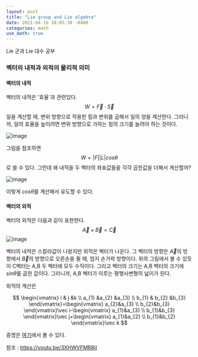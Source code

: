 ```yaml
---
layout: post
title: "Lie group and Lie algebra"
date: 2021-04-16 18:05:30 -0400
categories: math
use_math: true
---
```


Lie 군과 Lie 대수 공부

### 벡터의 내적과 외적의 물리적 의미

#### 벡터의 내적

벡터의 내적은 '효율'과 관련있다. 
$$
W=\vec{F} \cdot\vec{S}
$$
일을 계산할 때, 변위 방향으로 작용한 힘과 변위를 곱해서 일의 양을 계산한다. 그러니까, 일의 효율을 높이려면 변위 방향으로 가하는 힘의 크기를 늘려야 하는 것이다.



![image](https://user-images.githubusercontent.com/67038853/115110948-d453e980-9fb8-11eb-8b9b-a48012d3d7d5.png)

그림을 참조하면
$$
W=|F| |L|cos\theta
$$
로 쓸 수 있다. 그런데 왜 내적을 두 벡터의 좌표값들을 각각 곱한값을 더해서 계산할까?



 ![image](https://user-images.githubusercontent.com/67038853/115111316-c3a47300-9fba-11eb-91fc-3906f8f387c1.png)

이렇게 $cos\theta$를 계산해서 유도할 수 있다.

#### 벡터의 외적

벡터의 외적은 다음과 같이 표현한다.
$$
\vec{A}\times\vec{B}=\vec{C}
$$
![image](https://user-images.githubusercontent.com/67038853/115111444-60ffa700-9fbb-11eb-84be-2c9d4923d3e5.png)

벡터의 내적은 스칼라값이 나왔지만 외적은 벡터가 나온다. 그 벡터의 방향은 $\vec{A}$의 방향에서 $\vec{B}$의 방향으로 오른손을 쥘 때, 엄지 손가락 방향이다. 위의 그림에서 볼 수 있듯이 C벡터는 A,B 두 벡터에 모두 수직이다. 그리고 벡터의 크기는 A,B 벡터의 크기에 $sin\theta$를 곱한 값이다. 그러니까, A,B 벡터가 이루는 평행사변형의 넓이가 된다.

외적의 계산은 


$$
\begin{vmatrix}
i & j &k \\ 
a_{1} &a_{2}  &a_{3} \\ 
b_{1} & b_{2} &b_{3} 
\end{vmatrix}=\begin{vmatrix}
a_{2}&a_{3} \\
b_{2}&b_{3}
\end{vmatrix}\vec i-\begin{vmatrix}
a_{1}&a_{3} \\
b_{1}&b_{3}
\end{vmatrix}\vec j+\begin{vmatrix}
a_{1}&a_{2} \\
b_{1}&b_{2}
\end{vmatrix}\vec k
$$




증명은 [여기](https://youtu.be/nMhMP01m1xo)에서 볼 수 있다.





참조 : https://youtu.be/3XHWVFMR8jI